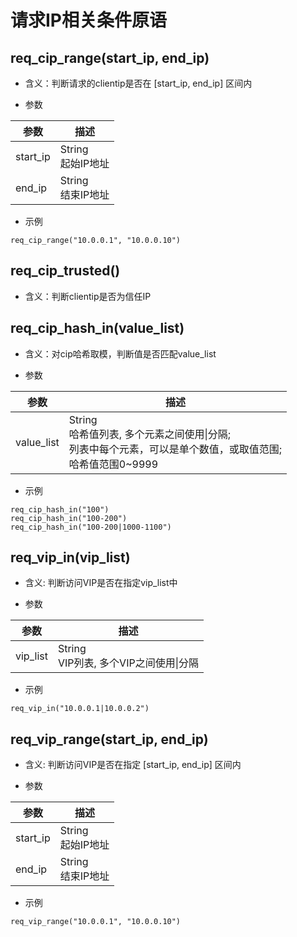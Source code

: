 #  请求IP相关条件原语

## req_cip_range(start_ip, end_ip)
* 含义：判断请求的clientip是否在 [start_ip, end_ip] 区间内

* 参数

| 参数     | 描述                   |
| -------- | ---------------------- |
| start_ip | String<br>起始IP地址   |
| end_ip   | String<br>结束IP地址   |

* 示例

```
req_cip_range("10.0.0.1", "10.0.0.10")
```

## req_cip_trusted()
* 含义：判断clientip是否为信任IP

## req_cip_hash_in(value_list)
* 含义：对cip哈希取模，判断值是否匹配value_list

* 参数

| 参数      | 描述                   |
| --------- | ---------------------- |
| value_list | String<br>哈希值列表, 多个元素之间使用&#124;分隔; <br>列表中每个元素，可以是单个数值，或取值范围;<br>哈希值范围0~9999 |


* 示例

```
req_cip_hash_in("100")
req_cip_hash_in("100-200")
req_cip_hash_in("100-200|1000-1100")
```

## req_vip_in(vip_list)
* 含义: 判断访问VIP是否在指定vip_list中 

* 参数

| 参数      | 描述                   |
| --------- | ---------------------- |
| vip_list   | String<br>VIP列表, 多个VIP之间使用&#124;分隔 |

* 示例

```
req_vip_in("10.0.0.1|10.0.0.2")
```

## req_vip_range(start_ip, end_ip)
* 含义: 判断访问VIP是否在指定 [start_ip, end_ip] 区间内

* 参数

| 参数     | 描述                   |
| -------- | ---------------------- |
| start_ip | String<br>起始IP地址   |
| end_ip   | String<br>结束IP地址   |

* 示例

```
req_vip_range("10.0.0.1", "10.0.0.10")
```

